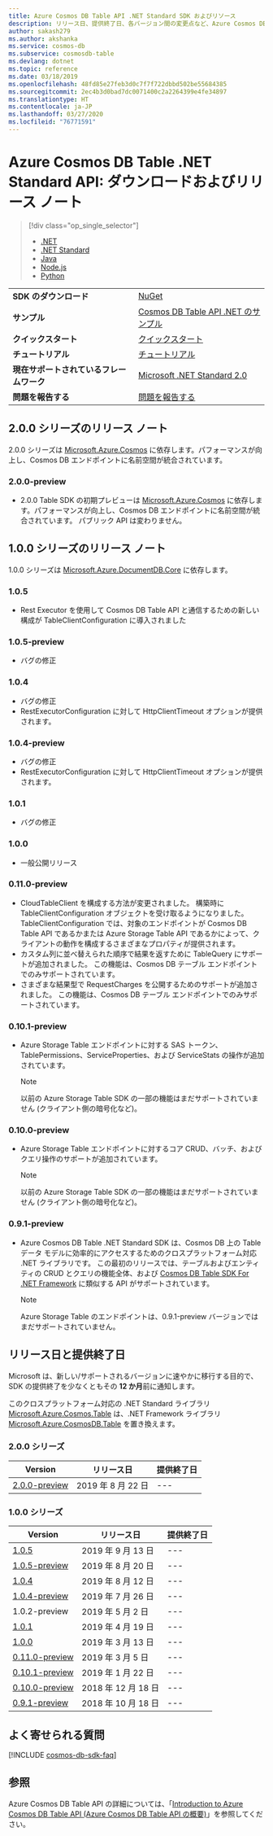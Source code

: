 ```yaml
---
title: Azure Cosmos DB Table API .NET Standard SDK およびリソース
description: リリース日、提供終了日、各バージョン間の変更点など、Azure Cosmos DB Table API および .NET Standard SDK に関するあらゆる詳細を提供します。
author: sakash279
ms.author: akshanka
ms.service: cosmos-db
ms.subservice: cosmosdb-table
ms.devlang: dotnet
ms.topic: reference
ms.date: 03/18/2019
ms.openlocfilehash: 48fd85e27feb3d0c7f7f722dbbd502be55684385
ms.sourcegitcommit: 2ec4b3d0bad7dc0071400c2a2264399e4fe34897
ms.translationtype: HT
ms.contentlocale: ja-JP
ms.lasthandoff: 03/27/2020
ms.locfileid: "76771591"
---
```

# <a name="azure-cosmos-db-table-net-standard-api-download-and-release-notes"></a>Azure Cosmos DB Table .NET Standard API: ダウンロードおよびリリース ノート
> [!div class="op_single_selector"]
> 
> * [.NET](table-sdk-dotnet.md)
> * [.NET Standard](table-sdk-dotnet-standard.md)
> * [Java](table-sdk-java.md)
> * [Node.js](table-sdk-nodejs.md)
> * [Python](table-sdk-python.md)

|   |   |
|---|---|
|**SDK のダウンロード**|[NuGet](https://www.nuget.org/packages/Microsoft.Azure.Cosmos.Table)|
|**サンプル**|[Cosmos DB Table API .NET のサンプル](https://github.com/Azure-Samples/azure-cosmos-table-dotnet-core-getting-started)|
|**クイックスタート**|[クイックスタート](create-table-dotnet.md)|
|**チュートリアル**|[チュートリアル](tutorial-develop-table-dotnet.md)|
|**現在サポートされているフレームワーク**|[Microsoft .NET Standard 2.0](https://www.nuget.org/packages/NETStandard.Library)|
|**問題を報告する**|[問題を報告する](https://github.com/Azure/azure-cosmos-table-dotnet/issues)|

## <a name="release-notes-for-200-series"></a>2\.0.0 シリーズのリリース ノート
2.0.0 シリーズは [Microsoft.Azure.Cosmos](https://www.nuget.org/packages/Microsoft.Azure.Cosmos/) に依存します。パフォーマンスが向上し、Cosmos DB エンドポイントに名前空間が統合されています。

### <a name="200-preview"></a><a name="2.0.0-preview"/>2.0.0-preview
* 2\.0.0 Table SDK の初期プレビューは [Microsoft.Azure.Cosmos](https://www.nuget.org/packages/Microsoft.Azure.Cosmos/) に依存します。パフォーマンスが向上し、Cosmos DB エンドポイントに名前空間が統合されています。 パブリック API は変わりません。

## <a name="release-notes-for-100-series"></a>1\.0.0 シリーズのリリース ノート
1.0.0 シリーズは [Microsoft.Azure.DocumentDB.Core](https://www.nuget.org/packages/Microsoft.Azure.DocumentDB.Core/) に依存します。

### <a name="105"></a><a name="1.0.5"/>1.0.5
* Rest Executor を使用して Cosmos DB Table API と通信するための新しい構成が TableClientConfiguration に導入されました

### <a name="105-preview"></a><a name="1.0.5-preview"/>1.0.5-preview
* バグの修正

### <a name="104"></a><a name="1.0.4"/>1.0.4
* バグの修正
* RestExecutorConfiguration に対して HttpClientTimeout オプションが提供されます。

### <a name="104-preview"></a><a name="1.0.4-preview"/>1.0.4-preview
* バグの修正
* RestExecutorConfiguration に対して HttpClientTimeout オプションが提供されます。

### <a name="101"></a><a name="1.0.1"/>1.0.1
* バグの修正

### <a name="100"></a><a name="1.0.0"/>1.0.0
* 一般公開リリース

### <a name="0110-preview"></a><a name="0.11.0-preview"/>0.11.0-preview
* CloudTableClient を構成する方法が変更されました。 構築時に TableClientConfiguration オブジェクトを受け取るようになりました。 TableClientConfiguration では、対象のエンドポイントが Cosmos DB Table API であるかまたは Azure Storage Table API であるかによって、クライアントの動作を構成するさまざまなプロパティが提供されます。
* カスタム列に並べ替えられた順序で結果を返すために TableQuery にサポートが追加されました。 この機能は、Cosmos DB テーブル エンドポイントでのみサポートされています。
* さまざまな結果型で RequestCharges を公開するためのサポートが追加されました。 この機能は、Cosmos DB テーブル エンドポイントでのみサポートされています。

### <a name="0101-preview"></a><a name="0.10.1-preview"/>0.10.1-preview
* Azure Storage Table エンドポイントに対する SAS トークン、TablePermissions、ServiceProperties、および ServiceStats の操作が追加されています。 
   > [!NOTE]
   > 以前の Azure Storage Table SDK の一部の機能はまだサポートされていません (クライアント側の暗号化など)。

### <a name="0100-preview"></a><a name="0.10.0-preview"/>0.10.0-preview
* Azure Storage Table エンドポイントに対するコア CRUD、バッチ、およびクエリ操作のサポートが追加されています。 
   > [!NOTE]
   > 以前の Azure Storage Table SDK の一部の機能はまだサポートされていません (クライアント側の暗号化など)。

### <a name="091-preview"></a><a name="0.9.1-preview"/>0.9.1-preview
* Azure Cosmos DB Table .NET Standard SDK は、Cosmos DB 上の Table データ モデルに効率的にアクセスするためのクロスプラットフォーム対応 .NET ライブラリです。 この最初のリリースでは、テーブルおよびエンティティの CRUD とクエリの機能全体、および [Cosmos DB Table SDK For .NET Framework](table-sdk-dotnet.md) に類似する API がサポートされています。 
   > [!NOTE]
   >  Azure Storage Table のエンドポイントは、0.9.1-preview バージョンではまだサポートされていません。

## <a name="release-and-retirement-dates"></a>リリース日と提供終了日
Microsoft は、新しい/サポートされるバージョンに速やかに移行する目的で、SDK の提供終了を少なくともその **12 か月**前に通知します。

このクロスプラットフォーム対応の .NET Standard ライブラリ [Microsoft.Azure.Cosmos.Table](https://www.nuget.org/packages/Microsoft.Azure.Cosmos.Table) は、.NET Framework ライブラリ [Microsoft.Azure.CosmosDB.Table](https://www.nuget.org/packages/Microsoft.Azure.CosmosDB.Table) を置き換えます。

### <a name="200-series"></a>2.0.0 シリーズ
| Version | リリース日 | 提供終了日 |
| --- | --- | --- |
| [2.0.0-preview](#2.0.0-preview) |2019 年 8 月 22 日 |--- |

### <a name="100-series"></a>1.0.0 シリーズ
| Version | リリース日 | 提供終了日 |
| --- | --- | --- |
| [1.0.5](#1.0.5) |2019 年 9 月 13 日 |--- |
| [1.0.5-preview](#1.0.5-preview) |2019 年 8 月 20 日 |--- |
| [1.0.4](#1.0.4) |2019 年 8 月 12 日 |--- |
| [1.0.4-preview](#1.0.4-preview) |2019 年 7 月 26 日 |--- |
| 1.0.2-preview |2019 年 5 月 2 日 |--- |
| [1.0.1](#1.0.1) |2019 年 4 月 19 日 |--- |
| [1.0.0](#1.0.0) |2019 年 3 月 13 日 |--- |
| [0.11.0-preview](#0.11.0-preview) |2019 年 3 月 5 日 |--- |
| [0.10.1-preview](#0.10.1-preview) |2019 年 1 月 22 日 |--- |
| [0.10.0-preview](#0.10.0-preview) |2018 年 12 月 18 日 |--- |
| [0.9.1-preview](#0.9.1-preview) |2018 年 10 月 18 日 |--- |


## <a name="faq"></a>よく寄せられる質問

[!INCLUDE [cosmos-db-sdk-faq](../../includes/cosmos-db-sdk-faq.md)]

## <a name="see-also"></a>参照
Azure Cosmos DB Table API の詳細については、「[Introduction to Azure Cosmos DB Table API (Azure Cosmos DB Table API の概要)](table-introduction.md)」を参照してください。
